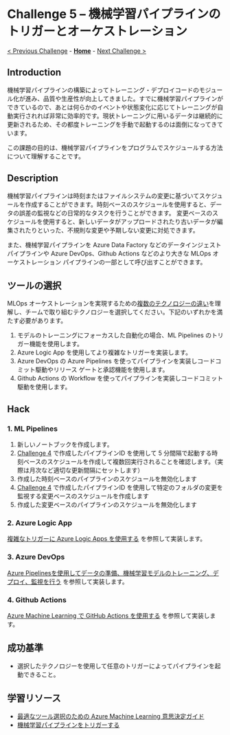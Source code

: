 # Challenge 5 – 機械学習パイプラインのトリガーとオーケストレーション

[< Previous Challenge](./Challenge-04.md) - **[Home](./README.md)** - [Next Challenge >](./Challenge-06.md)

## Introduction
機械学習パイプラインの構築によってトレーニング・デプロイコードのモジュール化が進み、品質や生産性が向上してきました。すでに機械学習パイプラインができているので、あとは何らかのイベントや状態変化に応じてトレーニングが自動実行されれば非常に効率的です。現状トレーニングに用いるデータは継続的に更新されるため、その都度トレーニングを手動で起動するのは面倒になってきています。

この課題の目的は、機械学習パイプラインをプログラムでスケジュールする方法について理解することです。

## Description
機械学習パイプラインは時刻またはファイルシステムの変更に基づいてスケジュールを作成することができます。時刻ベースのスケジュールを使用すると、データの誤差の監視などの日常的なタスクを行うことができます。 変更ベースのスケジュールを使用すると、新しいデータがアップロードされたり古いデータが編集されたりといった、不規則な変更や予期しない変更に対処できます。

また、機械学習パイプラインを Azure Data Factory などのデータインジェストパイプラインや Azure DevOps、Github Actions などのより大きな MLOps オーケストレーション パイプラインの一部として呼び出すことができます。

## ツールの選択
MLOps オーケストレーションを実現するための[複数のテクノロジーの違い](https://docs.microsoft.com/azure/architecture/example-scenario/mlops/aml-decision-tree#overall-orchestration-and-scheduling)を理解し、チームで取り組むテクノロジーを選択してください。下記のいずれかを満たす必要があります。

1. モデルのトレーニングにフォーカスした自動化の場合、ML Pipelines のトリガー機能を使用します。
1. Azure Logic App を使用してより複雑なトリガーを実装します。
1. Azure DevOps の Azure Pipelines を使ってパイプラインを実装しコードコミット駆動やリリース ゲートと承認機能を使用します。
1. Github Actions の Workflow を使ってパイプラインを実装しコードコミット駆動を使用します。

## Hack
### 1. ML Pipelines
1. 新しいノートブックを作成します。
1. [Challenge 4](./Challenge-04.md) で作成したパイプラインID を使用して 5 分間隔で起動する時刻ベースのスケジュールを作成して複数回実行されることを確認します。（実際は月次など適切な更新間隔にセットします）
1. 作成した時刻ベースのパイプラインのスケジュールを無効化します
1. [Challenge 4](./Challenge-04.md) で作成したパイプラインID を使用して特定のフォルダの変更を監視する変更ベースのスケジュールを作成します
1. 作成した変更ベースのパイプラインのスケジュールを無効化します

### 2. Azure Logic App
[複雑なトリガーに Azure Logic Apps を使用する](https://docs.microsoft.com/ja-jp/azure/machine-learning/how-to-trigger-published-pipeline#create-a-logic-app) を参照して実装します。

### 3. Azure DevOps
[Azure Pipelinesを使用してデータの準備、機械学習モデルのトレーニング、デプロイ、監視を行う](https://docs.microsoft.com/azure/devops/pipelines/targets/azure-machine-learning?context=azure%2Fmachine-learning%2Fcontext%2Fml-context&view=azure-devops&tabs=classic) を参照して実装します。

### 4. Github Actions
[Azure Machine Learning で GitHub Actions を使用する](https://docs.microsoft.com/azure/machine-learning/how-to-github-actions-machine-learning?view=azure-devops) を参照して実装します。


## 成功基準
- 選択したテクノロジーを使用して任意のトリガーによってパイプラインを起動できること。

## 学習リソース
 - [最適なツール選択のための Azure Machine Learning 意思決定ガイド](https://docs.microsoft.com/ja-jp/azure/architecture/example-scenario/mlops/aml-decision-tree)
 - [機械学習パイプラインをトリガーする](https://docs.microsoft.com/azure/machine-learning/how-to-trigger-published-pipeline)
 
 